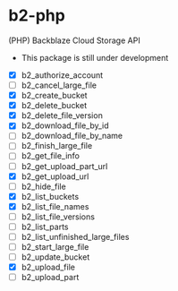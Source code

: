 # b2-php
(PHP) Backblaze Cloud Storage API
- This package is still under development

- [x] b2_authorize_account
- [ ] b2_cancel_large_file
- [x] b2_create_bucket
- [x] b2_delete_bucket
- [x] b2_delete_file_version
- [x] b2_download_file_by_id
- [ ] b2_download_file_by_name
- [ ] b2_finish_large_file
- [ ] b2_get_file_info
- [ ] b2_get_upload_part_url
- [x] b2_get_upload_url
- [ ] b2_hide_file
- [x] b2_list_buckets
- [x] b2_list_file_names
- [ ] b2_list_file_versions
- [ ] b2_list_parts
- [ ] b2_list_unfinished_large_files
- [ ] b2_start_large_file
- [ ] b2_update_bucket
- [x] b2_upload_file
- [ ] b2_upload_part
